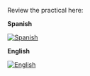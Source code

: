 Review the practical here: 

**Spanish** 

[![Spanish](https://img.youtube.com/vi/nzMmtcYzQ7o/0.jpg)](https://www.youtube.com/watch?v=nzMmtcYzQ7o)

**English**

[![English](https://img.youtube.com/vi/IsZVG7GmpCs/0.jpg)](https://youtube.com/watch?v=IsZVG7GmpCs)
